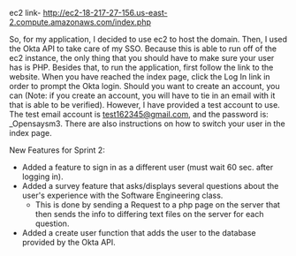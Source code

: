 ec2 link- http://ec2-18-217-27-156.us-east-2.compute.amazonaws.com/index.php

So, for my application, I decided to use ec2 to host the domain. Then, I used the Okta API to take care of my SSO. Because this
is able to run off of the ec2 instance, the only thing that you should have to make sure your user has is PHP. Besides that, to
run the application, first follow the link to the website. When you have reached the index page, click the Log In link in order
to prompt the Okta login. Should you want to create an account, you can (Note: if you create an account, you will have to tie
in an email with it that is able to be verified). However, I have provided a test account to use. The test email account is 
test162345@gmail.com, and the password is: _Opensaysm3. There are also instructions on how to switch your user in the index
page.

New Features for Sprint 2:
- Added a feature to sign in as a different user (must wait 60 sec. after logging in).
- Added a survey feature that asks/displays several questions about the user's experience with the Software Engineering class.
  - This is done by sending a Request to a php page on the server that then sends the info to differing text files on the server for each question.
- Added a create user function that adds the user to the database provided by the Okta API.
